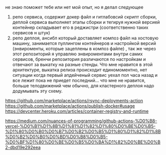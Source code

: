 не знаю поможет тебе или нет мой опыт, но я делал следующее
1. репо сервиса, содержит докер файл и гитлабовсий скрипт сборки, деплой сервиса выполняет этапы сборки и тегируя нужной версией контейнер складывает его в реджистри (соответственно таких сервисов н штук)
2. репо деплоя, ансибл который доставляет композ файл на хостовую машину, занимается пуллингом контейнеров и настройкой версий (энвироменты, которые зацеплены в композ файле) , так же через этот репозиторий я управляю энвироментами внутри самих сервисов, бренчи репозитория различаются по настройкам и отвечают за выкатку на разные стенды.
   Что мне нравится в этой архитектуре, выкатка релиза происходит единомоментно, нет ситуации когда первый апдейченый сервис уехал пол часа назад и все лежит пока не приедет последний...
   что мне не нравится, больше телодвижений чем обычно, для кластерного деплоя надо додумывать эту схему.

https://github.com/marketplace/actions/rsync-deployments-action
https://github.com/marketplace/actions/publish-docker#usage
https://devcenter.heroku.com/articles/container-registry-and-runtime

https://medium.com/nuances-of-programming/github-actions-%D0%B8-vercel-%D0%B1%D1%8B%D1%81%D1%82%D1%80%D0%BE%D0%B5-%D1%80%D0%B0%D0%B7%D0%B2%D0%B5%D1%80%D1%82%D1%8B%D0%B2%D0%B0%D0%BD%D0%B8%D0%B5-%D0%BF%D1%80%D0%BE%D0%B5%D0%BA%D1%82%D0%BE%D0%B2-dbd19e292eea

